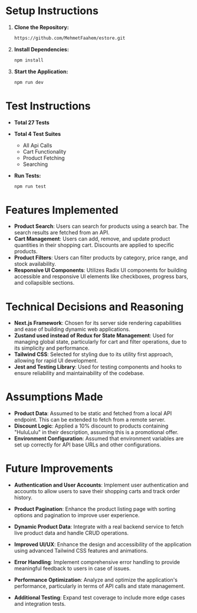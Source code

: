 # Setup Instructions

1. **Clone the Repository:**
   ```bash
   https://github.com/MehmetFaahem/estore.git
   ```

2. **Install Dependencies:**
   ```bash
   npm install
   ```

3. **Start the Application:**
   ```bash
   npm run dev
   ```

# Test Instructions

- **Total 27 Tests**
- **Total 4 Test Suites**
    - All Api Calls
    - Cart Functionality
    - Product Fetching
    - Searching

- **Run Tests:**
   ```bash
   npm run test
   ```

# Features Implemented   
- **Product Search**: Users can search for products using a search bar. The search results are fetched from an API.
- **Cart Management**: Users can add, remove, and update product quantities in their shopping cart. Discounts are applied to specific products.
- **Product Filters**: Users can filter products by category, price range, and stock availability.
- **Responsive UI Components**: Utilizes Radix UI components for building accessible and responsive UI elements like checkboxes, progress bars, and collapsible sections.

# Technical Decisions and Reasoning

- **Next.js Framework**: Chosen for its server side rendering capabilities and ease of building dynamic web applications.
- **Zustand used instead of Redux for State Management**: Used for managing global state, particularly for cart and filter operations, due to its simplicity and performance.
- **Tailwind CSS**: Selected for styling due to its utility first approach, allowing for rapid UI development.
- **Jest and Testing Library**: Used for testing components and hooks to ensure reliability and maintainability of the codebase.

# Assumptions Made

- **Product Data**: Assumed to be static and fetched from a local API endpoint. This can be extended to fetch from a remote server.
- **Discount Logic**: Applied a 10% discount to products containing "HuluLulu" in their description, assuming this is a promotional offer.
- **Environment Configuration**: Assumed that environment variables are set up correctly for API base URLs and other configurations.

# Future Improvements

- **Authentication and User Accounts**: Implement user authentication and accounts to allow users to save their shopping carts and track order history.

- **Product Pagination**: Enhance the product listing page with sorting options and pagination to improve user experience.

- **Dynamic Product Data**: Integrate with a real backend service to fetch live product data and handle CRUD operations.

- **Improved UI/UX**: Enhance the design and accessibility of the application using advanced Tailwind CSS features and animations.

- **Error Handling**: Implement comprehensive error handling to provide meaningful feedback to users in case of issues.

- **Performance Optimization**: Analyze and optimize the application's performance, particularly in terms of API calls and state management.

- **Additional Testing**: Expand test coverage to include more edge cases and integration tests.